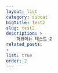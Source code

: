 ```yaml
---
layout: list
category: subcat
bigtitle: Test2
slug: test2
description: >
    하위메뉴 테스트 2
related_posts:
-
list: true
order: 2
---
```

